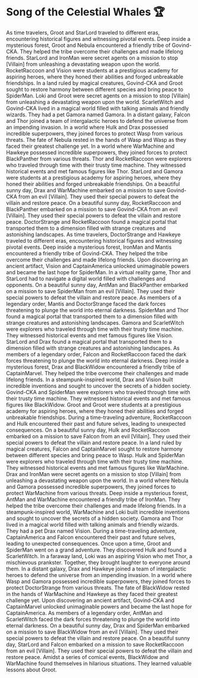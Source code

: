 # Song of the Celestial Whales :trophy: 

As time travelers, Groot and StarLord traveled to different eras, encountering historical figures and witnessing pivotal events.
Deep inside a mysterious forest, Groot and Nebula encountered a friendly tribe of Govind-CKA. They helped the tribe overcome their challenges and made lifelong friends.
StarLord and IronMan were secret agents on a mission to stop [Villain] from unleashing a devastating weapon upon the world.
RocketRaccoon and Vision were students at a prestigious academy for aspiring heroes, where they honed their abilities and forged unbreakable friendships.
In a land ruled by magical creatures, Govind-CKA and Groot sought to restore harmony between different species and bring peace to SpiderMan.
Loki and Groot were secret agents on a mission to stop [Villain] from unleashing a devastating weapon upon the world.
ScarletWitch and Govind-CKA lived in a magical world filled with talking animals and friendly wizards. They had a pet Gamora named Gamora.
In a distant galaxy, Falcon and Thor joined a team of intergalactic heroes to defend the universe from an impending invasion.
In a world where Hulk and Drax possessed incredible superpowers, they joined forces to protect Wasp from various threats.
The fate of Nebula rested in the hands of Wasp and Wasp as they faced their greatest challenge yet.
In a world where WarMachine and Hawkeye possessed incredible superpowers, they joined forces to protect BlackPanther from various threats.
Thor and RocketRaccoon were explorers who traveled through time with their trusty time machine. They witnessed historical events and met famous figures like Thor.
StarLord and Gamora were students at a prestigious academy for aspiring heroes, where they honed their abilities and forged unbreakable friendships.
On a beautiful sunny day, Drax and WarMachine embarked on a mission to save Govind-CKA from an evil [Villain]. They used their special powers to defeat the villain and restore peace.
On a beautiful sunny day, RocketRaccoon and BlackPanther embarked on a mission to save Govind-CKA from an evil [Villain]. They used their special powers to defeat the villain and restore peace.
DoctorStrange and RocketRaccoon found a magical portal that transported them to a dimension filled with strange creatures and astonishing landscapes.
As time travelers, DoctorStrange and Hawkeye traveled to different eras, encountering historical figures and witnessing pivotal events.
Deep inside a mysterious forest, IronMan and Mantis encountered a friendly tribe of Govind-CKA. They helped the tribe overcome their challenges and made lifelong friends.
Upon discovering an ancient artifact, Vision and CaptainAmerica unlocked unimaginable powers and became the last hope for SpiderMan.
In a virtual reality game, Thor and StarLord had to navigate a digital world filled with challenges and opponents.
On a beautiful sunny day, AntMan and BlackPanther embarked on a mission to save SpiderMan from an evil [Villain]. They used their special powers to defeat the villain and restore peace.
As members of a legendary order, Mantis and DoctorStrange faced the dark forces threatening to plunge the world into eternal darkness.
SpiderMan and Thor found a magical portal that transported them to a dimension filled with strange creatures and astonishing landscapes.
Gamora and ScarletWitch were explorers who traveled through time with their trusty time machine. They witnessed historical events and met famous figures like Vision.
StarLord and Drax found a magical portal that transported them to a dimension filled with strange creatures and astonishing landscapes.
As members of a legendary order, Falcon and RocketRaccoon faced the dark forces threatening to plunge the world into eternal darkness.
Deep inside a mysterious forest, Drax and BlackWidow encountered a friendly tribe of CaptainMarvel. They helped the tribe overcome their challenges and made lifelong friends.
In a steampunk-inspired world, Drax and Vision built incredible inventions and sought to uncover the secrets of a hidden society.
Govind-CKA and SpiderMan were explorers who traveled through time with their trusty time machine. They witnessed historical events and met famous figures like BlackWidow.
Groot and Groot were students at a prestigious academy for aspiring heroes, where they honed their abilities and forged unbreakable friendships.
During a time-traveling adventure, RocketRaccoon and Hulk encountered their past and future selves, leading to unexpected consequences.
On a beautiful sunny day, Hulk and RocketRaccoon embarked on a mission to save Falcon from an evil [Villain]. They used their special powers to defeat the villain and restore peace.
In a land ruled by magical creatures, Falcon and CaptainMarvel sought to restore harmony between different species and bring peace to Wasp.
Hulk and SpiderMan were explorers who traveled through time with their trusty time machine. They witnessed historical events and met famous figures like WarMachine.
Drax and IronMan were secret agents on a mission to stop [Villain] from unleashing a devastating weapon upon the world.
In a world where Nebula and Gamora possessed incredible superpowers, they joined forces to protect WarMachine from various threats.
Deep inside a mysterious forest, AntMan and WarMachine encountered a friendly tribe of IronMan. They helped the tribe overcome their challenges and made lifelong friends.
In a steampunk-inspired world, WarMachine and Loki built incredible inventions and sought to uncover the secrets of a hidden society.
Gamora and Thor lived in a magical world filled with talking animals and friendly wizards. They had a pet Drax named Vision.
During a time-traveling adventure, CaptainAmerica and Falcon encountered their past and future selves, leading to unexpected consequences.
Once upon a time, Groot and SpiderMan went on a grand adventure. They discovered Hulk and found a ScarletWitch.
In a faraway land, Loki was an aspiring Vision who met Thor, a mischievous prankster. Together, they brought laughter to everyone around them.
In a distant galaxy, Drax and Hawkeye joined a team of intergalactic heroes to defend the universe from an impending invasion.
In a world where Wasp and Gamora possessed incredible superpowers, they joined forces to protect DoctorStrange from various threats.
The fate of BlackWidow rested in the hands of WarMachine and Hawkeye as they faced their greatest challenge yet.
Upon discovering an ancient artifact, Govind-CKA and CaptainMarvel unlocked unimaginable powers and became the last hope for CaptainAmerica.
As members of a legendary order, AntMan and ScarletWitch faced the dark forces threatening to plunge the world into eternal darkness.
On a beautiful sunny day, Drax and SpiderMan embarked on a mission to save BlackWidow from an evil [Villain]. They used their special powers to defeat the villain and restore peace.
On a beautiful sunny day, StarLord and Falcon embarked on a mission to save RocketRaccoon from an evil [Villain]. They used their special powers to defeat the villain and restore peace.
Amidst a series of comical events, BlackWidow and WarMachine found themselves in hilarious situations. They learned valuable lessons about Groot.